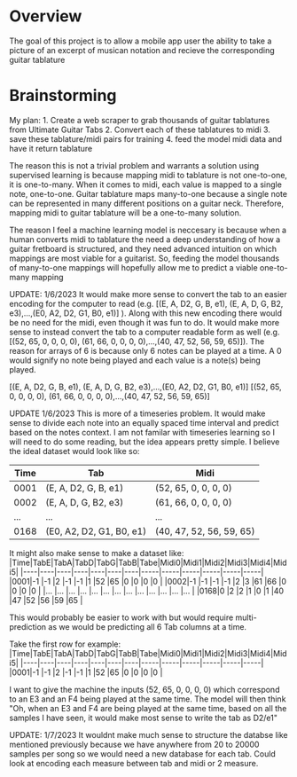 <h1>Overview</h1>
The goal of this project is to allow a mobile app user the ability to take a picture of an excerpt of musican notation and recieve the corresponding guitar tablature 

<h1>Brainstorming</h1>
My plan:
    1. Create a web scraper to grab thousands of guitar tablatures from Ultimate Guitar Tabs
    2. Convert each of these tablatures to midi 
    3. save these tablature/midi pairs for training
    4. feed the model midi data and have it return tablature

The reason this is not a trivial problem and warrants a solution using supervised learning is 
because mapping midi to tablature is not one-to-one, it is one-to-many. When it comes to midi,
each value is mapped to a single note, one-to-one. Guitar tablature maps many-to-one because
a single note can be represented in many different positions on a guitar neck. Therefore, mapping
midi to guitar tablature will be a one-to-many solution. 

The reason I feel a machine learning model is neccesary is because when a human converts 
midi to tablature the need a deep understanding of how a guitar fretboard is structured, and
they need advanced intuition on which mappings are most viable for a guitarist. So, feeding the
model thousands of many-to-one mappings will hopefully allow me to predict a viable one-to-many mapping



UPDATE: 1/6/2023
It would make more sense to convert the tab to an easier encoding for the computer to read (e.g. [(E, A, D2, G, B, e1), (E, A, D, G, B2, e3),...,(E0, A2, D2, G1, B0, e1)] ). 
Along with this new encoding there would be no need for the midi, even though it was fun to do. It would make more sense to instead convert the tab to a computer readable form as well 
(e.g. [(52, 65, 0, 0, 0, 0), (61, 66, 0, 0, 0, 0),...,(40, 47, 52, 56, 59, 65)]). The reason for arrays of 6 is because only 6 notes can be played at a time. A 0 would signify no note being played
and each value is a note(s) being played.

[(E, A, D2, G, B, e1), (E, A, D, G, B2, e3),...,(E0, A2, D2, G1, B0, e1)]
[(52, 65, 0, 0, 0, 0), (61, 66, 0, 0, 0, 0),...,(40, 47, 52, 56, 59, 65)]



UPDATE 1/6/2023
This is more of a timeseries problem. It would make sense to divide each note into an equally spaced time interval and predict based on the notes context. I am not familar with timeseries learning
so I will need to do some reading, but the idea appears pretty simple. I believe the ideal dataset would look like so:

|Time|Tab                     |Midi                    |
|----|------------------------|------------------------|
|0001|(E, A, D2, G, B, e1)    |(52, 65, 0, 0, 0, 0)    |
|0002|(E, A, D, G, B2, e3)    |(61, 66, 0, 0, 0, 0)    |
|... |...                     |...                     |
|0168|(E0, A2, D2, G1, B0, e1)|(40, 47, 52, 56, 59, 65)|

It might also make sense to make a dataset like:
|Time|TabE|TabA|TabD|TabG|TabB|Tabe|Midi0|Midi1|Midi2|Midi3|Midi4|Midi5|
|----|----|----|----|----|----|----|-----|-----|-----|-----|-----|-----|
|0001|-1  |-1  |2   |-1  |-1  |1   |52   |65   |0    |0    |0    |0    |
|0002|-1  |-1  |-1  |-1  |2   |3   |61   |66   |0    |0    |0    |0    |
|... |... |... |... |... |... |... |...  |...  |...  |...  |...  |...  |
|0168|0   |2   |2   |1   |0   |1   |40   |47   |52   |56   |59   |65   |

This would probably be easier to work with but would require multi-prediction as we would be predicting all 6 Tab columns at a time. 


Take the first row for example:
|Time|TabE|TabA|TabD|TabG|TabB|Tabe|Midi0|Midi1|Midi2|Midi3|Midi4|Midi5|
|----|----|----|----|----|----|----|-----|-----|-----|-----|-----|-----|
|0001|-1  |-1  |2   |-1  |-1  |1   |52   |65   |0    |0    |0    |0    |

I want to give the machine the inputs (52, 65, 0, 0, 0, 0) which correspond to an E3 and an F4 being played at the same time. The model will then think "Oh, when an E3 and F4 are being played at the same time, 
based on all the samples I have seen, it would make most sense to write the tab as D2/e1"

UPDATE: 1/7/2023
It wouldnt make much sense to structure the databse like mentioned previously because we have anywhere from 20 to 20000 samples per song so we would need a new database for each tab. Could look at encoding each measure
between tab and midi or 2 measure. 
